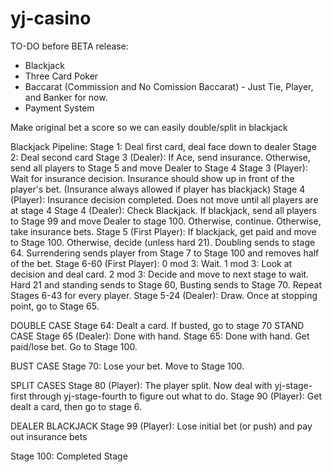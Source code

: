 # yj-casino

TO-DO before BETA release:
- Blackjack
- Three Card Poker
- Baccarat (Commission and No Comission Baccarat) - Just Tie, Player, and Banker for now.
- Payment System


Make original bet a score so we can easily double/split in blackjack


Blackjack Pipeline:
Stage 1: Deal first card, deal face down to dealer
Stage 2: Deal second card
Stage 3 (Dealer): If Ace, send insurance. Otherwise, send all players to Stage 5 and move Dealer to Stage 4
Stage 3 (Player): Wait for insurance decision. Insurance should show up in front of the player's bet. (Insurance always allowed if player has blackjack)
Stage 4 (Player): Insurance decision completed. Does not move until all players are at stage 4
Stage 4 (Dealer): Check Blackjack. If blackjack, send all players to Stage 99 and move Dealer to stage 100. Otherwise, continue. Otherwise, take insurance bets.
Stage 5 (First Player): If blackjack, get paid and move to Stage 100. Otherwise, decide (unless hard 21). Doubling sends to stage 64. Surrendering sends player from Stage 7 to Stage 100 and removes half of the bet.
Stage 6-60 (First Player): 0 mod 3: Wait. 1 mod 3: Look at decision and deal card. 2 mod 3: Decide and move to next stage to wait. Hard 21 and standing sends to Stage 60, Busting sends to Stage 70.
Repeat Stages 6-43 for every player.
Stage 5-24 (Dealer): Draw. Once at stopping point, go to Stage 65.


DOUBLE CASE
Stage 64: Dealt a card. If busted, go to stage 70
STAND CASE
Stage 65 (Dealer): Done with hand.
Stage 65: Done with hand. Get paid/lose bet. Go to Stage 100.

BUST CASE
Stage 70: Lose your bet. Move to Stage 100.



SPLIT CASES
Stage 80 (Player): The player split. Now deal with yj-stage-first through yj-stage-fourth to figure out what to do.
Stage 90 (Player): Get dealt a card, then go to stage 6.

DEALER BLACKJACK
Stage 99 (Player): Lose initial bet (or push) and pay out insurance bets

Stage 100: Completed Stage